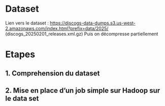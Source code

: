 # Dataset
Lien vers le dataset : https://discogs-data-dumps.s3.us-west-2.amazonaws.com/index.html?prefix=data/2025/ (discogs_20250201_releases.xml.gz)
Puis on décompresse partiellement


# Etapes 
## 1. Comprehension du dataset
## 2. Mise en place d’un job simple sur Hadoop sur le data set 

